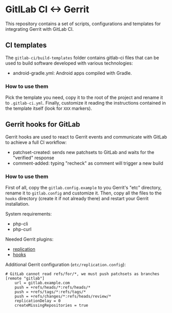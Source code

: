 # GitlLab CI <-> Gerrit

This repository contains a set of scripts, configurations and templates for integrating Gerrit with GitLab CI.

## CI templates

The `gitlab-ci/build-templates` folder contains gitlab-ci files that can be used to build software developed with various technologies:

- android-gradle.yml: Android apps compiled with Gradle.

### How to use them

Pick the template you need, copy it to the root of the project and rename it to `.gitlab-ci.yml`. Finally, customize it reading the instructions contained in the template itself (look for `XXX` markers).

## Gerrit hooks for GitLab

Gerrit hooks are used to react to Gerrit events and communicate with GitLab to achieve a full CI workflow:

- patchset-created: sends new patchsets to GitLab and waits for the "verified" response
- comment-added: typing "recheck" as comment will trigger a new build

### How to use them

First of all, copy the `gitlab.config.example` to you Gerrit's "etc" directory, rename it to `gitlab.config` and customize it. Then, copy all the files to the `hooks` directory (create it if not already there) and restart your Gerrit installation.

System requirements:
- php-cli
- php-curl

Needed Gerrit plugins:

- [replication](https://gerrit.googlesource.com/plugins/replication/)
- [hooks](https://gerrit.googlesource.com/plugins/hooks/)

Additional Gerrit configuration (`etc/replication.config`):

```
# GitLab cannot read refs/for/*, we must push patchsets as branches
[remote "gitlab"]
	url = gitlab.example.com
	push = +refs/heads/*:refs/heads/*
	push = +refs/tags/*:refs/tags/*
	push = +refs/changes/*:refs/heads/review/*
	replicationDelay = 0
	createMissingRepositories = true
```

